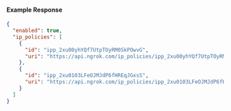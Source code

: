 <!-- Code generated for API Clients. DO NOT EDIT. -->

#### Example Response

```json
{
  "enabled": true,
  "ip_policies": [
    {
      "id": "ipp_2xu00yhYQf7UtpTOyRM0SkPOwvG",
      "uri": "https://api.ngrok.com/ip_policies/ipp_2xu00yhYQf7UtpTOyRM0SkPOwvG"
    },
    {
      "id": "ipp_2xu0103LFeOJMJdP6fHREqJGxsS",
      "uri": "https://api.ngrok.com/ip_policies/ipp_2xu0103LFeOJMJdP6fHREqJGxsS"
    }
  ]
}
```
